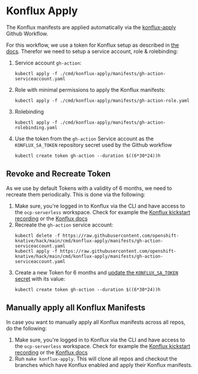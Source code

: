 # Konflux Apply

The Konflux manifests are applied automatically via the [konflux-apply](../../.github/workflows/apply-konflux-manifests.yaml) Github Workflow.

For this workflow, we use a token for Konflux setup as described in [the docs](https://konflux.pages.redhat.com/docs/users/getting-started/getting-access.html#accessing-konflux-via-cli). Therefor we need to setup a service account, role & rolebinding:

1. Service account `gh-action`:
    ```shell
    kubectl apply -f ./cmd/konflux-apply/manifests/gh-action-serviceaccount.yaml
    ```
2. Role with minimal permissions to apply the Konflux manifests:
    ```shell
    kubectl apply -f ./cmd/konflux-apply/manifests/gh-action-role.yaml
      ```
3. Rolebinding
    ```shell
    kubectl apply -f ./cmd/konflux-apply/manifests/gh-action-rolebinding.yaml
    ```
4. Use the token from the `gh-action` Service account as the `KONFLUX_SA_TOKEN` repository secret used by the Github workflow
    ```shell
    kubectl create token gh-action --duration $((6*30*24))h
    ```
   
## Revoke and Recreate Token

As we use by default Tokens with a validity of 6 months, we need to recreate them periodically. This is done via the following:

1. Make sure, you're logged in to Konflux via the CLI and have access to the `ocp-serverless` workspace. Check for example the [Konflux kickstart recording](https://drive.google.com/drive/u/0/folders/0AB3Zk0vHI6ulUk9PVA) or the [Konflux docs](https://gitlab.cee.redhat.com/konflux/docs/users/-/blob/main/topics/getting-started/getting-access.md#accessing-konflux-via-cli)
2. Recreate the `gh-action` service account:
    ```shell
   kubectl delete -f https://raw.githubusercontent.com/openshift-knative/hack/main/cmd/konflux-apply/manifests/gh-action-serviceaccount.yaml
   kubectl apply -f https://raw.githubusercontent.com/openshift-knative/hack/main/cmd/konflux-apply/manifests/gh-action-serviceaccount.yaml
   ```
3. Create a new Token for 6 months and [update the `KONFLUX_SA_TOKEN` secret](https://github.com/openshift-knative/hack/settings/secrets/actions) with its value:
   ```shell
   kubectl create token gh-action --duration $((6*30*24))h
   ```
   
## Manually apply all Konflux Manifests

In case you want to manually apply all Konflux manifests across all repos, do the following:

1. Make sure, you're logged in to Konflux via the CLI and have access to the `ocp-serverless` workspace. Check for example the [Konflux kickstart recording](https://drive.google.com/drive/u/0/folders/0AB3Zk0vHI6ulUk9PVA) or the [Konflux docs](https://gitlab.cee.redhat.com/konflux/docs/users/-/blob/main/topics/getting-started/getting-access.md#accessing-konflux-via-cli)
2. Run `make konflux-apply`. This will clone all repos and checkout the branches which have Konflux enabled and apply their Konflux manifests.
